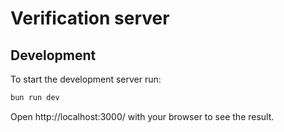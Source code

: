 # Verification server

## Development

To start the development server run:

```bash
bun run dev
```

Open http://localhost:3000/ with your browser to see the result.
